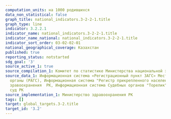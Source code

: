 ```yaml
---
computation_units: на 1000 родившихся
data_non_statistical: false
graph_title: national_indicators.3-2-2-1.title
graph_type: line
indicator: 3.2.2.1
indicator_name: national_indicators.3-2-2-1.title
indicator_name_national: national_indicators.3-2-2-1.title
indicator_sort_order: 03-02-02-01
national_geographical_coverage: Казахстан
published: true
reporting_status: notstarted
sdg_goal: '3'
source_active_1: true
source_compilation_1: Комитет по статистике Министерства национальной экономики РК
source_data_1: Информационная система «Регистрационный пункт ЗАГС» Местные исполнительные
  органы (РАГС), Информационная система "Регистр прикрепленного населения" Министерство
  зравоохранения  РК, Информационная система Судебных органов "Торелик" Верховный
  суд РК
source_implementation_1: Министерство здравоохранения РК
tags: []
target: global_targets.3-2.title
target_id: '3.2'
---
```

